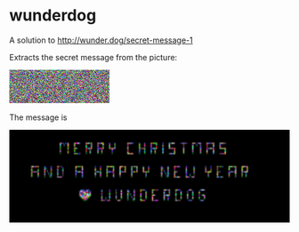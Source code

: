 # wunderdog

A solution to http://wunder.dog/secret-message-1

Extracts the secret message from the picture:

![alt text](kuva.png)


The message is

![alt text](ratkaisu.png)
